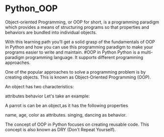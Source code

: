 # Python_OOP
Object-oriented Programming, or OOP for short, is a programming paradigm which provides a means of structuring programs so that properties and behaviors are bundled into individual objects.

With this learning path you’ll get a solid grasp of the fundamentals of OOP in Python and how you can use this programming paradigm to make your programs easier to write and maintain.
#OOP in Python
Python is a multi-paradigm programming language. It supports different programming approaches.

One of the popular approaches to solve a programming problem is by creating objects. This is known as Object-Oriented Programming (OOP).

An object has two characteristics:

attributes
behavior
Let's take an example:

A parrot is can be an object,as it has the following properties

name, age, color as attributes.
singing, dancing as behavior.



The concept of OOP in Python focuses on creating reusable code. This concept is also known as DRY (Don't Repeat Yourself).
